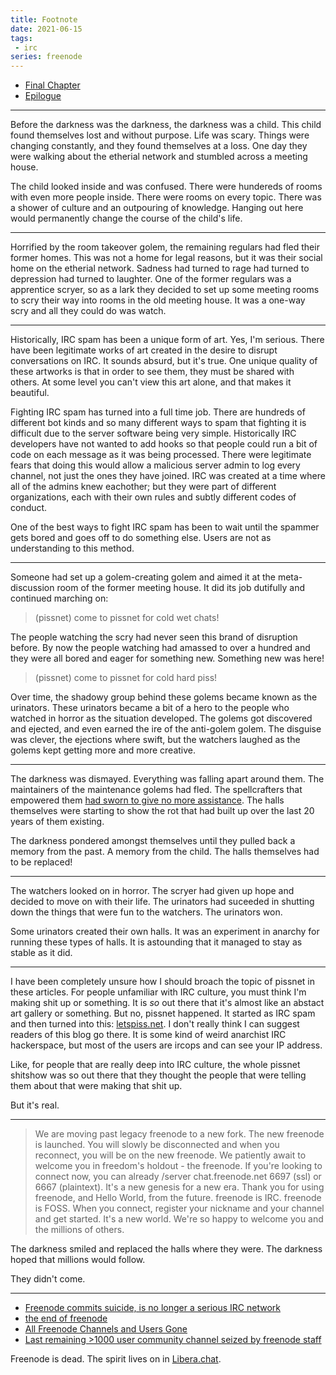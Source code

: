 ```yaml
---
title: Footnote
date: 2021-06-15
tags:
 - irc
series: freenode
---
```


- [Final Chapter](/blog/final-chapter-2021-05-20)
- [Epilogue](/blog/epilogue-2021-05-26)

---

Before the darkness was the darkness, the darkness was a child. This child found
themselves lost and without purpose. Life was scary. Things were changing
constantly, and they found themselves at a loss. One day they were walking about
the etherial network and stumbled across a meeting house.

The child looked inside and was confused. There were hundereds of rooms with
even more people inside. There were rooms on every topic. There was a shower of
culture and an outpouring of knowledge. Hanging out here would permanently
change the course of the child's life.

---

Horrified by the room takeover golem, the remaining regulars had fled their
former homes. This was not a home for legal reasons, but it was their social
home on the etherial network. Sadness had turned to rage had turned to
depression had turned to laughter. One of the former regulars was a apprentice
scryer, so as a lark they decided to set up some meeting rooms to scry their way
into rooms in the old meeting house. It was a one-way scry and all they could do
was watch.

---

Historically, IRC spam has been a unique form of art. Yes, I'm serious. There
have been legitimate works of art created in the desire to disrupt conversations
on IRC. It sounds absurd, but it's true. One unique quality of these artworks is
that in order to see them, they must be shared with others. At some level you
can't view this art alone, and that makes it beautiful.

Fighting IRC spam has turned into a full time job. There are hundreds of
different bot kinds and so many different ways to spam that fighting it is
difficult due to the server software being very simple. Historically IRC
developers have not wanted to add hooks so that people could run a bit of code
on each message as it was being processed. There were legitimate fears that
doing this would allow a malicious server admin to log every channel, not just
the ones they have joined. IRC was created at a time where all of the admins
knew eachother; but they were part of different organizations, each with their
own rules and subtly different codes of conduct.

One of the best ways to fight IRC spam has been to wait until the spammer gets
bored and goes off to do something else. Users are not as understanding to this
method.

---

Someone had set up a golem-creating golem and aimed it at the meta-discussion
room of the former meeting house. It did its job dutifully and continued
marching on:

> (pissnet) come to pissnet for cold wet chats!

The people watching the scry had never seen this brand of disruption before. By
now the people watching had amassed to over a hundred and they were all bored
and eager for something new. Something new was here!

> (pissnet) come to pissnet for cold hard piss!

Over time, the shadowy group behind these golems became known as the urinators.
These urinators became a bit of a hero to the people who watched in horror as
the situation developed. The golems got discovered and ejected, and even earned
the ire of the anti-golem golem. The disguise was clever, the ejections where
swift, but the watchers laughed as the golems kept getting more and more
creative.

---

The darkness was dismayed. Everything was falling apart around them. The
maintainers of the maintenance golems had fled. The spellcrafters that empowered
them [had sworn to give no more
assistance](https://atheme.github.io/atheme-open-letter/). The halls themselves
were starting to show the rot that had built up over the last 20 years of them
existing.

The darkness pondered amongst themselves until they pulled back a memory from
the past. A memory from the child. The halls themselves had to be replaced!

---

The watchers looked on in horror. The scryer had given up hope and decided to
move on with their life. The urinators had suceeded in shutting down the things
that were fun to the watchers. The urinators won.

Some urinators created their own halls. It was an experiment in anarchy for
running these types of halls. It is astounding that it managed to stay as stable
as it did.

---

I have been completely unsure how I should broach the topic of pissnet in these
articles. For people unfamiliar with IRC culture, you must think I'm making shit
up or something. It is _so_ out there that it's almost like an abstact art
gallery or something. But no, pissnet happened. It started as IRC spam and then
turned into this: [letspiss.net](https://letspiss.net/). I don't really think I
can suggest readers of this blog go there. It is some kind of weird anarchist
IRC hackerspace, but most of the users are ircops and can see your IP address.

Like, for people that are really deep into IRC culture, the whole pissnet
shitshow was so out there that they thought the people that were telling them
about that were making that shit up.

But it's real.

---

> We are moving past legacy freenode to a new fork. The new freenode is
> launched. You will slowly be disconnected and when you reconnect, you will be
> on the new freenode. We patiently await to welcome you in freedom's holdout -
> the freenode. If you're looking to connect now, you can already /server
> chat.freenode.net 6697 (ssl) or 6667 (plaintext). It's a new genesis for a new
> era. Thank you for using freenode, and Hello World, from the future. freenode
> is IRC. freenode is FOSS. When you connect, register your nickname and your
> channel and get started. It's a new world. We're so happy to welcome you and
> the millions of others.

The darkness smiled and replaced the halls where they were. The darkness hoped
that millions would follow.

They didn't come.

---

- [Freenode commits suicide, is no longer a serious IRC
  network](https://www.devever.net/~hl/freenode_suicide)
- [the end of freenode](https://ariadne.space/2021/06/14/the-end-of-freenode/)
- [All Freenode Channels and Users
  Gone](https://old.reddit.com/r/linux/comments/o0263h/all_freenode_channels_and_users_gone/)
- [Last remaining >1000 user community channel seized by freenode
  staff](https://linux.chat/linux-on-freenode/)

Freenode is dead. The spirit lives on in [Libera.chat](https://libera.chat/).
